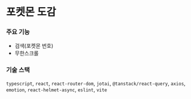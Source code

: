 # 포켓몬 도감

### 주요 기능

- 검색(포켓몬 번호)
- 무한스크롤

### 기술 스택

`typescript`, `react`, `react-router-dom`, `jotai`, `@tanstack/react-query`, `axios`, `emotion`, `react-helmet-async`, `eslint`, `vite`
